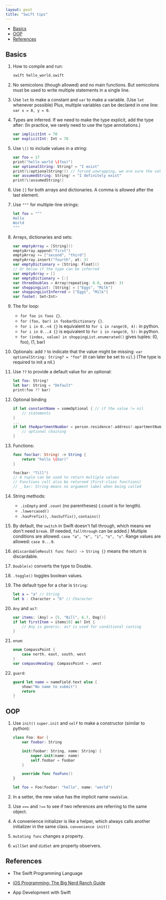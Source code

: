 ```yaml
---
layout: post
title: "Swift tips"
---
```


* [Basics](#basics)
* [OOP](#oop)
* [References](#references)

## Basics

1. How to compile and run:

    ```sh
    swift hello_world.swift
    ```

2. No semicolons (though allowed) and no main functions. But semicolons must be used to write multiple statements in a single line.

3. Use `let` to make a constant and `var` to make a variable. (Use `let` whenever possible) Plus, multiple variables can be declared in one line: `var x = 0, y = 0`.

4. Types are inferred. If we need to make the type explicit, add the type after: (In practice, we rarely need to use the type annotations.)

    ```swift
    var implicitInt = 70
    var explicitInt: Int = 70
    ```

5. Use `\()` to include values in a string:

    ```swift
    var foo = 17
    print("hello world \(foo)")
    var optionalString: String? = "I exist"
    print(\(optionalString!)) // forced unwrapping, we are sure the value exists. And ! is required
    var assumedString: String! = "I definitely exist"
    print(\(assumedString))
    ```

6. Use `[]` for both arrays and dictionaries. A comma is allowed after the last element.

7. Use `"""` for multiple-line strings:

    ```swift
    let foo = """
    Hello
    World
    """
    ```

8. Arrays, dictionaries and sets:

    ```swift
    var emptyArray = [String]()
    emptyArray.append("first")
    emptyArray += ["second", "third"]
    emptyArray.insert("fourth", at: 3)
    var emptyDictionary = [String: Float]()
    // Or below if the type can be inferred
    var emptyArray = []
    var emptyDictionary = [:]
    var threeDoubles = Array(repeating: 0.0, count: 3)
    var shoppingList: [String] = ["Eggs", "Milk"]
    var shoppingListInferred = ["Eggs", "Milk"]
    var fooSet: Set<Int>
    ```

9. The for loop:

    * `for foo in foos {}`.
    * `for (foo, bar) in foobarDictionary {}`.
    * `for i in 0..<4 {}` is equivalent to `for i in range(0, 4):` in python.
    * `for i in 0...4 {}` is equivalent to `for i in range(0, 5):` in python.
    * `for (index, value) in shoppingList.enumerated()` gives tuples: (0, foo), (1, bar)

10. Optionals: add `?` to indicate that the value might be missing: `var optionalString: String? = "foo"` (it can later be set to `nil`.) (The type is required to init a nil.)

11. Use `??` to provide a default value for an optional:

    ```swift
    let foo: String?
    let bar: String = "Default"
    print(foo ?? bar)
    ```

12. Optional binding

    ```swift
    if let constantName = someOptional { // if the value != nil
        // statements
    }
    ...
    if let theApartmentNumber = person.residence?.address?.apartmentNumber {
        // optional chaining
    }
    ```

13. Functions:

    ```swift
    func foo(bar: String) -> String {
        return "hello \(bar)"
    }

    foo(bar: "Till")
    // A tuple can be used to return multiple values
    // Functions call also be returned (First-class functions)
    // _ bar: String means no argument label when being called
    ```

14. String methods:
    * `.isEmpty` and `.count` (no parentheses) (.count is for length).
    * `.lowercased()`
    * `.hasPrefix()`, `.hasSuffix()`, `contains()`

15. By default, the `switch` in Swift doesn't fall through, which means we don't need `break`. (If needed, `fallthrough` can be added.) Multiple conditions are allowed: `case "a", "e", "i", "o", "u"`. Range values are allowed: `case 0...9`.

16. `@discardableResult func foo() -> String {}` means the return is discardable.

17. `Double(x)` converts the type to Double.

18. `.toggle()` toggles boolean values.

19. The default type for a char is `String`:

    ```swift
    let a = "a" // String
    let b : Character = "b" // Character
    ```

20. `Any` and `as?`:

    ```swift
    var items: [Any] = [5, "Bill", 6.7, Dog()]
    if let firstItem = items[0] as? Int {
        // Any is generic. as? is used for conditional casting
    }
    ```

21. `enum`:

    ```swift
    enum CompassPoint {
        case north, east, south, west
    }
    var compassHeading: CompassPoint = .west
    ```

22. `guard`:

    ```swift
    guard let name = nameField.text else {
        show("No name to submit")
        return
    }
    ```

## OOP

1. Use `init()` `super.init` and `self` to make a constructor (similar to python):

    ```swift
    class Foo: Bar {
        var foobar: String

        init(foobar: String, name: String) {
            super.init(name: name)
            self.foobar = foobar
        }

        override func fooFunc()
    }

    let foo = Foo(foobar: "hello", name: "world")
    ```

2. In a setter, the new value has the implicit name `newValue`.

3. Use `===` and `!==` to see if two references are referring to the same object.

4. A convenience initializer is like a helper, which always calls another initializer in the same class. `convenience init()`

5. `mutating func` changes a property.

6. `willSet` and `didSet` are property observers.

## References

* The Swift Programming Language

* [iOS Programming: The Big Nerd Ranch Guide](https://www.amazon.com/iOS-Programming-Ranch-Guide-Guides/dp/0134682335/ref=sr_1_2?keywords=ios+programming&qid=1564912891&s=gateway&sr=8-2)

* App Development with Swift
